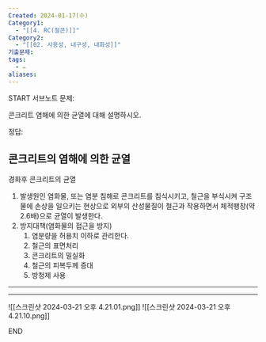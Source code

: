 ```yaml
---
Created: 2024-01-17(수)
Category1:
  - "[[4. RC(철콘)]]"
Category2:
  - "[[02. 사용성, 내구성, 내화성]]"
기출문제: 
tags:
  - ✏️
aliases:
---
```

START
서브노트
문제:  

콘크리트 염해에 의한 균열에 대해 설명하시오.

정답: 

## 콘크리트의 염해에 의한 균열 
경화후 콘크리트의 균열

1. 발생원인
	염화물, 또는 염분 침해로 콘크리트를 침식시키고, 철근을 부식시켜 구조물에 손상을 일으키는 현상으로 외부의 산성물질이 철근과 작용하면서 체적팽창(약 2.6배)으로 균열이 발생한다.
2. 방지대책(염화물의 접근을 방지)
	1. 염분량을 허용치 이하로 관리한다.
	2. 철근의 표면처리
	3. 콘크리트의 밀실화
	4. 철근의 피복두께 증대
	5. 방청제 사용
***
***

![[스크린샷 2024-03-21 오후 4.21.01.png]]
![[스크린샷 2024-03-21 오후 4.21.10.png]]
<!--ID: 1687677737589-->
END

